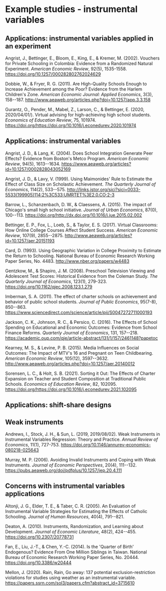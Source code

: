# Example studies - instrumental variables

## Applications: instrumental variables applied in an experiment

Angrist, J., Bettinger, E., Bloom, E., King, E., & Kremer, M. (2002). Vouchers for Private Schooling in Colombia: Evidence from a Randomized Natural Experiment. *American Economic Review*, 92(5), 1535-1558. https://doi.org/10.1257/000282802762024629 

Dobbie, W., & Fryer, R. G. (2011). Are High-Quality Schools Enough to Increase Achievement among the Poor? Evidence from the Harlem Children's Zone. *American Economic Journal: Applied Economics*, 3(3), 158--187. http://www.aeaweb.org/articles.php?doi=10.1257/app.3.3.158 

Gurantz, O., Pender, M., Mabel, Z., Larson, C., & Bettinger, E. (2020, 2020/04/01/). Virtual advising for high-achieving high school students. *Economics of Education Review*, 75, 101974. https://doi.org/https://doi.org/10.1016/j.econedurev.2020.101974 


## Applications: instrumental variables

Angrist, J. D., & Lang, K. (2004). Does School Integration Generate Peer Effects? Evidence from Boston's Metco Program. *American Economic Review*, 94(5), 1613--1634. https://www.aeaweb.org/articles?id=10.1257/0002828043052169 

Angrist, J. D., & Lavy, V. (1999). Using Maimonides' Rule to Estimate the Effect of Class Size on Scholastic Achievement. *The Quarterly Journal of Economics*, 114(2), 533--575. http://links.jstor.org/sici?sici=0033-5533(199905)114:2%3C533:UMRTET%3E2.0.CO;2-3 

Barrow, L., Schanzenbach, D. W., & Claessens, A. (2015). The impact of Chicago's small high school initiative. *Journal of Urban Economics*, 87(0), 100--113. https://doi.org/http://dx.doi.org/10.1016/j.jue.2015.02.002 

Bettinger, E. P., Fox, L., Loeb, S., & Taylor, E. S. (2017). Virtual Classrooms: How Online College Courses Affect Student Success. *American Economic Review*, 107(9), 2855--2875. http://www.aeaweb.org/articles?id=10.1257/aer.20151193 

Card, D. (1993). Using Geographic Variation in College Proximity to Estimate the Return to Schooling. National Bureau of Economic Research Working Paper Series, No. 4483. http://www.nber.org/papers/w4483 

Gentzkow, M., & Shapiro, J. M. (2008). Preschool Television Viewing and Adolescent Test Scores: Historical Evidence from the Coleman Study. *The Quarterly Journal of Economics*, 123(1), 279-323. https://doi.org/10.1162/qjec.2008.123.1.279 

Imberman, S. A. (2011). The effect of charter schools on achievement and behavior of public school students. *Journal of Public Economics*, 95(7-8), 850--863. https://www.sciencedirect.com/science/article/pii/S0047272711000193 

Jackson, C. K., Johnson, R. C., & Persico, C. (2016). The Effects of School Spending on Educational and Economic Outcomes: Evidence from School Finance Reforms. *Quarterly Journal of Economics*, 131, 157--218. https://academic.oup.com/qje/article-abstract/131/1/157/2461148?papetoc 

Kearney, M. S., & Levine, P. B. (2015). Media Influences on Social Outcomes: The Impact of MTV's 16 and Pregnant on Teen Childbearing. *American Economic Review*, 105(12), 3597--3632. http://www.aeaweb.org/articles.php?doi=10.1257/aer.20140012 

Sorensen, L. C., & Holt, S. B. (2021). Sorting it Out: The Effects of Charter Expansion on Teacher and Student Composition at Traditional Public Schools. *Economics of Education Review*, 82, 102095. https://doi.org/https://doi.org/10.1016/j.econedurev.2021.102095 

## Applications: shift-share designs

## Weak instruments

Andrews, I., Stock, J. H., & Sun, L. (2019, 2019/08/02). Weak Instruments in Instrumental Variables Regression: Theory and Practice. *Annual Review of Economics*, 11(1), 727-753. https://doi.org/10.1146/annurev-economics-080218-025643 

Murray, M. P. (2006). Avoiding Invalid Instruments and Coping with Weak Instruments. *Journal of Economic Perspectives*, 20(4), 111--132. https://pubs.aeaweb.org/doi/pdfplus/10.1257/jep.20.4.111 

## Concerns with instrumental variables applications

Altonji, J. G., Elder, T. E., & Taber, C. R. (2005). An Evaluation of Instrumental Variable Strategies for Estimating the Effects of Catholic Schooling. *Journal of Human Resources*, 40(4), 791--821. 

Deaton, A. (2010). Instruments, Randomization, and Learning about Development. *Journal of Economic Literature*, 48(2), 424--455. https://doi.org/10.2307/20778731 

Fan, E., Liu, J.-T., & Chen, Y.-C. (2014). Is the 'Quarter of Birth' Endogenous? Evidence From One Million Siblings in Taiwan. National Bureau of Economic Research Working Paper Series, No. 20444. https://doi.org/10.3386/w20444 

Mellon, J. (2020). Rain, Rain, Go away: 137 potential exclusion-restriction violations for studies using weather as an instrumental variable. https://papers.ssrn.com/sol3/papers.cfm?abstract_id=3715610







